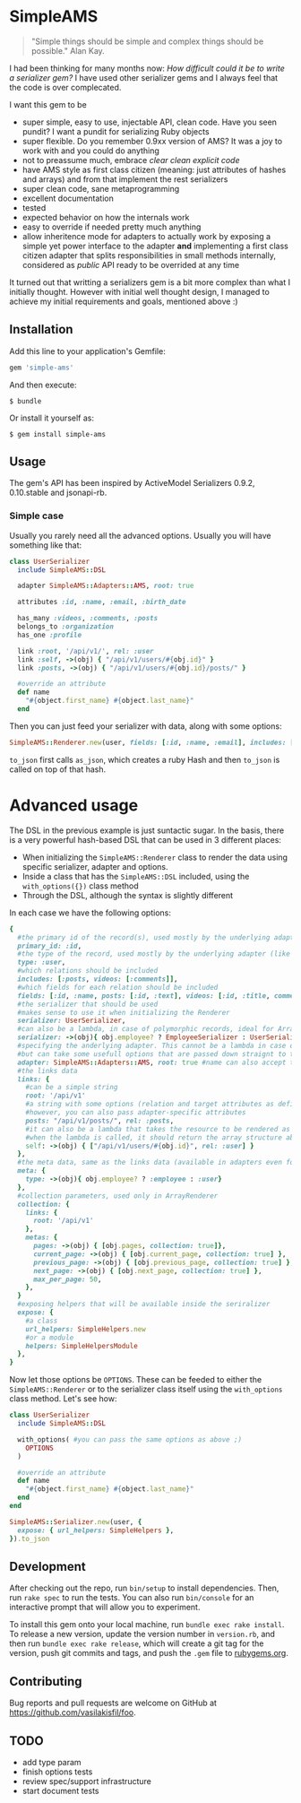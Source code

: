# SimpleAMS
> "Simple things should be simple and complex things should be possible." Alan Kay.

I had been thinking for many months now: *How difficult could it be to write a serializer gem?*
I have used other serializer gems and I always feel that the code is over complecated.

I want this gem to be
* super simple, easy to use, injectable API, clean code. Have you seen pundit? I want a pundit for serializing Ruby objects
* super flexible. Do you remember 0.9xx version of AMS? It was a joy to work with and you could do anything
* not to preassume much, embrace *clear clean explicit code*
* have AMS style as first class citizen (meaning: just attributes of hashes and arrays) and from that implement the rest serializers
* super clean code, sane metaprogramming
* excellent documentation
* tested
* expected behavior on how the internals work
* easy to override if needed pretty much anything
* allow inheritence mode for adapters to actually work by exposing a simple yet power interface to the adapter **and**
implementing a first class citizen adapter that splits responsibilities in small methods internally,
considered as _public_ API ready to be overrided at any time

It turned out that writting a serializers gem is a bit more complex than what I initially thought.
However with initial well thought design, I managed to achieve my initial requirements and goals, mentioned above :)

## Installation

Add this line to your application's Gemfile:

```ruby
gem 'simple-ams'
```

And then execute:

    $ bundle

Or install it yourself as:

    $ gem install simple-ams

## Usage
The gem's API has been inspired by ActiveModel Serializers 0.9.2, 0.10.stable and jsonapi-rb.

### Simple case

Usually you rarely need all the advanced options. Usually you will have something like that:

```ruby
class UserSerializer
  include SimpleAMS::DSL

  adapter SimpleAMS::Adapters::AMS, root: true

  attributes :id, :name, :email, :birth_date

  has_many :videos, :comments, :posts
  belongs_to :organization
  has_one :profile

  link :root, '/api/v1/', rel: :user
  link :self, ->(obj) { "/api/v1/users/#{obj.id}" }
  link :posts, ->(obj) { "/api/v1/users/#{obj.id}/posts/" }

  #override an attribute
  def name
    "#{object.first_name} #{object.last_name}"
  end
```

Then you can just feed your serializer with data, along with some options:

```ruby
SimpleAMS::Renderer.new(user, fields: [:id, :name, :email], includes: [:videos]).to_json
```
`to_json` first calls `as_json`, which creates a ruby Hash and then `to_json` is called
on top of that hash.


# Advanced usage
The DSL in the previous example is just suntactic sugar. In the basis, there is a very powerful
hash-based DSL that can be used in 3 different places:

* When initializing the `SimpleAMS::Renderer` class to render the data using specific serializer, adapter and options.
* Inside a class that has the `SimpleAMS::DSL` included, using the `with_options({})` class method
* Through the DSL, although the syntax is slightly different

In each case we have the following options:

```ruby
{
  #the primary id of the record(s), used mostly by the underlying adapter (like JSONAPI)
  primary_id: :id,
  #the type of the record, used mostly by the underlying adapter (like JSONAPI)
  type: :user,
  #which relations should be included
  includes: [:posts, videos: [:comments]],
  #which fields for each relation should be included
  fields: [:id, :name, posts: [:id, :text], videos: [:id, :title, comments: [:id, :text]]] #overrides includes when association is specified
  #the serializer that should be used
  #makes sense to use it when initializing the Renderer
  serializer: UserSerializer,
  #can also be a lambda, in case of polymorphic records, ideal for ArrayRenderer
  serializer: ->(obj){ obj.employee? ? EmployeeSerializer : UserSerializer }
  #specifying the anderlying adapter. This cannot be a lambda in case of ArrayRenderer,
  #but can take some usefull options that are passed down straignt to the adapter class.
  adapter: SimpleAMS::Adapters::AMS, root: true #name can also accept the class itself, options are passed to the adapter
  #the links data
  links: {
    #can be a simple string
    root: '/api/v1'
    #a string with some options (relation and target attributes as defined by RFC8288
    #however, you can also pass adapter-specific attributes
    posts: "/api/v1/posts/", rel: :posts,
    #it can also be a lambda that takes the resource to be rendered as a param
    #when the lambda is called, it should return the array structure above
    self: ->(obj) { ["/api/v1/users/#{obj.id}", rel: :user] }
  },
  #the meta data, same as the links data (available in adapters even for sinlge records)
  meta: {
    type: ->(obj){ obj.employee? ? :employee : :user}
  },
  #collection parameters, used only in ArrayRenderer
  collection: {
    links: {
      root: '/api/v1'
    },
    metas: {
      pages: ->(obj) { [obj.pages, collection: true]},
      current_page: ->(obj) { [obj.current_page, collection: true] },
      previous_page: ->(obj) { [obj.previous_page, collection: true] },
      next_page: ->(obj) { [obj.next_page, collection: true] },
      max_per_page: 50,
    },
  }
  #exposing helpers that will be available inside the seriralizer
  expose: {
    #a class
    url_helpers: SimpleHelpers.new
    #or a module
    helpers: SimpleHelpersModule
  },
}
```

Now let those options be `OPTIONS`. These can be feeded to either the `SimpleAMS::Renderer`
or to the serializer class itself using the `with_options` class method. Let's see how:

```ruby
class UserSerializer
  include SimpleAMS::DSL

  with_options( #you can pass the same options as above ;)
    OPTIONS
  )

  #override an attribute
  def name
    "#{object.first_name} #{object.last_name}"
  end
end
```

```ruby
SimpleAMS::Serializer.new(user, {
  expose: { url_helpers: SimpleHelpers },
}).to_json

```
## Development

After checking out the repo, run `bin/setup` to install dependencies. Then, run `rake spec` to run the tests. You can also run `bin/console` for an interactive prompt that will allow you to experiment.

To install this gem onto your local machine, run `bundle exec rake install`. To release a new version, update the version number in `version.rb`, and then run `bundle exec rake release`, which will create a git tag for the version, push git commits and tags, and push the `.gem` file to [rubygems.org](https://rubygems.org).

## Contributing

Bug reports and pull requests are welcome on GitHub at https://github.com/vasilakisfil/foo.

## TODO
+ add type param
+ finish options tests
+ review spec/support infrastructure
+ start document tests
